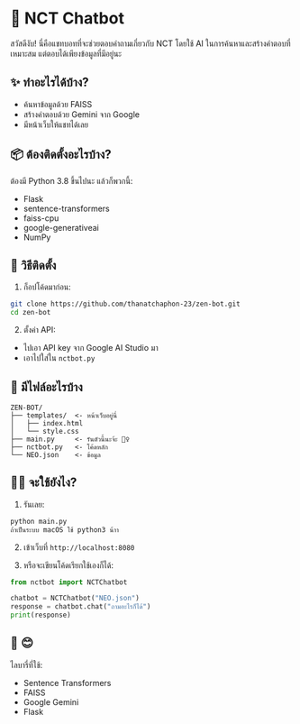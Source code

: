 # 🤖 NCT Chatbot

สวัสดีงับ! นี่คือแชทบอทที่จะช่วยตอบคำถามเกี่ยวกับ NCT โดยใช้ AI ในการค้นหาและสร้างคำตอบที่เหมาะสม แต่ตอบได้เพียงข้อมูลที่มีอยู่นะ

## ✨ ทำอะไรได้บ้าง?

- ค้นหาข้อมูลด้วย FAISS
- สร้างคำตอบด้วย Gemini จาก Google
- มีหน้าเว็บให้แชทได้เลย

## 📦 ต้องติดตั้งอะไรบ้าง?

ต้องมี Python 3.8 ขึ้นไปนะ แล้วก็พวกนี้:
- Flask
- sentence-transformers
- faiss-cpu
- google-generativeai
- NumPy

## 🚀 วิธีติดตั้ง

1. ก็อปโค้ดมาก่อน:
```bash
git clone https://github.com/thanatchaphon-23/zen-bot.git
cd zen-bot
```

2. ตั้งค่า API:
- ไปเอา API key จาก Google AI Studio มา
- เอาไปใส่ใน `nctbot.py`

## 📁 มีไฟล์อะไรบ้าง

```
ZEN-BOT/
├── templates/  <- หน้าเว็บอยู่นี่
│   ├── index.html
│   └── style.css
├── main.py     <- รันตัวนี้นะจ้ะ 🙆‍♀️
├── nctbot.py   <- โค้ดหลัก
└── NEO.json    <- ข้อมูล
```

## 🙎‍♀️ จะใช้ยังไง?

1. รันเลย:
```bash
python main.py
ถ้าเป็นระบบ macOS ใช้ python3 น้าา
```

2. เข้าเว็บที่ `http://localhost:8080`

3. หรือจะเขียนโค้ดเรียกใช้เองก็ได้:
```python
from nctbot import NCTChatbot

chatbot = NCTChatbot("NEO.json")
response = chatbot.chat("ถามอะไรก็ได้")
print(response)
```

## 🙏 😊

ไลบารี่ที่ใช้:
- Sentence Transformers
- FAISS
- Google Gemini
- Flask
